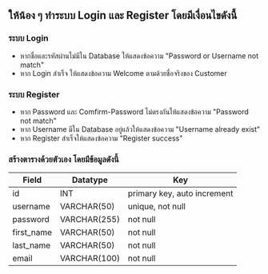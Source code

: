 ## ให้น้อง ๆ ทำระบบ Login และ Register โดยมีเงื่อนไขดังนี้

### ระบบ Login
- หากชื่อและรหัสผ่านไม่มีใน Database ให้แสดงข้อความ "Password or Username not match"
- หาก Login สำเร็จ ให้แสดงข้อความ Welcome ตามด้วยชื่อจริงของ Customer

### ระบบ Register
- หาก Password และ Comfirm-Password ไม่ตรงกันให้แสดงข้อความ "Password not match"
- หาก Username มีใน Database อยู่แล้วให้แสดงข้อความ "Username already exist"
- หาก Register สำเร็จให้แสดงข้อความ "Register success"

### สร้างตารางด้วยตัวเอง โดยมีข้อมูลดังนี้
| Field      | Datatype     | Key                         |
|------------|--------------|-----------------------------|
| id         | INT          | primary key, auto increment |
| username   | VARCHAR(50)  | unique, not null            |
| password   | VARCHAR(255) | not null                    |
| first_name | VARCHAR(50)  | not null                    |
| last_name  | VARCHAR(50)  | not null                    |
| email      | VARCHAR(100) | not null                    |
